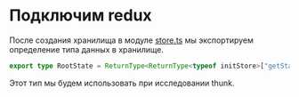 # Подключим redux

После создания хранилища в модуле [store.ts](https://codesandbox.io/s/step-4-demo-5-6-oy9k4?file=/src/store/store.ts) мы экспортируем определение типа данных в хранилище.

```ts
export type RootState = ReturnType<ReturnType<typeof initStore>["getState"]>;
```

Этот тип мы будем использовать при исследовании thunk.
